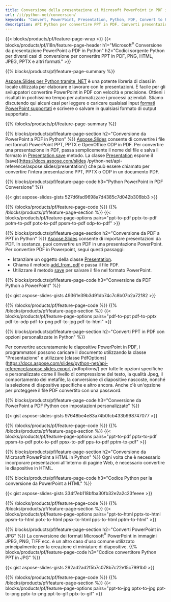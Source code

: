 ```yaml
---
title: Conversione della presentazione di Microsoft PowerPoint in PDF in Python
url: /it/python-net/conversion/
keywords: "Convert, PowerPoint, Presentation, Python, PDF, Convert to PDF, PPT to PDF"
description: API Python per convertire PPT in PDF. Converti presentazioni in JPG, PNG e altri formati in Python.
---
```


{{< blocks/products/pf/feature-page-wrap >}}
{{< blocks/products/pf/i18n/feature-page-header h1="Microsoft<sup>®</sup> Conversione da presentazione PowerPoint a PDF in Python" h2="Codici sorgente Python per diversi casi di conversione per convertire PPT in PDF, PNG, HTML, JPEG, PPTX e altri formati." >}}

{{% blocks/products/pf/feature-page-summary %}}

[Aspose.Slides per Python tramite .NET](https://products.aspose.com/slides/python-net/) è una potente libreria di classi in locale utilizzata per elaborare e lavorare con le presentazioni. È facile per gli sviluppatori convertire PowerPoint in PDF con velocità e precisione. Ottieni i risultati in pochissimo tempo per automatizzare i processi aziendali. Stiamo discutendo qui alcuni casi per leggere o caricare qualsiasi input [formati PowerPoint supportati](https://docs.aspose.com/slides/python-net/supported-file-formats/) e scrivere o salvare in qualsiasi formato di output supportato . 

{{% /blocks/products/pf/feature-page-summary  %}}

{{% blocks/products/pf/feature-page-section  h2="Conversione da PowerPoint a PDF in Python" %}}
[Aspose.Slides](https://products.aspose.com/slides/python-net/) consente di convertire i file nei formati PowerPoint PPT, PPTX e OpenOffice ODP in PDF. Per convertire una presentazione in PDF, passa semplicemente il nome del file e salva il formato in [Presentation.save](https://docs.aspose.com/slides/python-net/api-reference/aspose.slides/presentation/) metodo. La classe [Presentation](https://docs.aspose.com/slides/python-net/api-reference/aspose.slides/presentation/) espone il [save](https://docs.aspose.com/slides /python-net/api-reference/aspose.slides/presentation/) che può essere chiamato per convertire l'intera presentazione PPT, PPTX o ODP in un documento PDF.

{{% blocks/products/pf/feature-page-code h3="Python PowerPoint in PDF Conversione" %}}

{{< gist aspose-slides-gists 527d6fad9698a7d4385c7d042b306bb3 >}}

{{% /blocks/products/pf/feature-page-code  %}}
{{% /blocks/products/pf/feature-page-section %}}
{{< blocks/products/pf/feature-page-options pairs="ppt-to-pdf pptx-to-pdf potm-to-pdf potx-to-pdf ppsm-to-pdf odp-to-pdf" >}}

{{% blocks/products/pf/feature-page-section  h2="Conversione da PDF a PPT in Python" %}}
[Aspose.Slides](https://products.aspose.com/slides/python-net/) consente di importare presentazioni da PDF. In sostanza, puoi convertire un PDF in una presentazione PowerPoint. Per convertire PDF in Powerpoint, segui questi passaggi:
- Istanziare un oggetto della classe [Presentation](https://docs.aspose.com/slides/python-net/api-reference/aspose.slides/presentation/).
- Chiama il metodo [add_from_pdf](https://docs.aspose.com/slides/python-net/api-reference/aspose.slides/slidecollection/) e passa il file PDF.
- Utilizzare il metodo [save](https://docs.aspose.com/slides/python-net/api-reference/aspose.slides/presentation/) per salvare il file nel formato PowerPoint.

{{% blocks/products/pf/feature-page-code h3="Conversione da PDF Python a PowerPoint" %}}

{{< gist aspose-slides-gists 49361e39b3d91db74c7c8b07b2a72182 >}}

{{% /blocks/products/pf/feature-page-code  %}}
{{% /blocks/products/pf/feature-page-section %}}
{{< blocks/products/pf/feature-page-options pairs="pdf-to-ppt pdf-to-pptx pdf-to-odp pdf-to-png pdf-to-jpg pdf-to-html" >}}

{{% blocks/products/pf/feature-page-section  h2="Converti PPT in PDF con opzioni personalizzate in Python" %}}

Per convertire accuratamente le diapositive PowerPoint in PDF, i programmatori possono caricare il documento utilizzando la classe "Presentazione" e utilizzare [classe PdfOptions](https://docs.aspose.com/slides/python-net/api-reference/aspose.slides.export /pdfoptions/) per tutte le opzioni specifiche e personalizzate come il livello di compressione del testo, la qualità Jpeg, il comportamento dei metafile, la conversione di diapositive nascoste, nonché la selezione di diapositive specifiche e altro ancora. Anche c'è un'opzione per proteggere il file PDF convertito con una password.

{{% blocks/products/pf/feature-page-code h3="Conversione da PowerPoint a PDF Python con impostazioni personalizzate" %}}

{{< gist aspose-slides-gists 97648be4e83a74b0fcb433b998747077 >}}

{{% /blocks/products/pf/feature-page-code  %}}
{{% /blocks/products/pf/feature-page-section %}}
{{< blocks/products/pf/feature-page-options pairs="ppt-to-pdf pptx-to-pdf ppsm-to-pdf potx-to-pdf ppsx-to-pdf pps-to-pdf pptm-to-pdf" >}}

{{% blocks/products/pf/feature-page-section  h2="Conversione da Microsoft PowerPoint a HTML in Python" %}}
Ogni volta che è necessario incorporare presentazioni all'interno di pagine Web, è necessario convertire le diapositive in HTML.

{{% blocks/products/pf/feature-page-code h3="Codice Python per la conversione da PowerPoint a HTML" %}}

{{< gist aspose-slides-gists 334f7eb118bfba30fb32e2a2c23feeee >}}

{{% /blocks/products/pf/feature-page-code %}}
{{% /blocks/products/pf/feature-page-section %}}
{{< blocks/products/pf/feature-page-options pairs="ppt-to-html pptx-to-html ppsm-to-html potx-to-html ppsx-to-html pps-to-html pptm-to-html" >}}

{{% blocks/products/pf/feature-page-section  h2="Converti PowerPoint in JPG" %}}
La conversione dei formati Microsoft<sup>®</sup> PowerPoint in immagini JPEG, PNG, TIFF ecc. è un altro caso d'uso comune utilizzato principalmente per la creazione di miniature di diapositive. 
{{% blocks/products/pf/feature-page-code h3="Codice convertitore Python PPT in JPG" %}}

{{< gist aspose-slides-gists 292ad2ad2f5b7c078b7c22e15c7991b0 >}}

{{% /blocks/products/pf/feature-page-code %}}
{{% /blocks/products/pf/feature-page-section %}}
{{< blocks/products/pf/feature-page-options pairs="ppt-to-jpg pptx-to-jpg ppt-to-png pptx-to-png ppt-to-gif pptx-to-gif" >}}